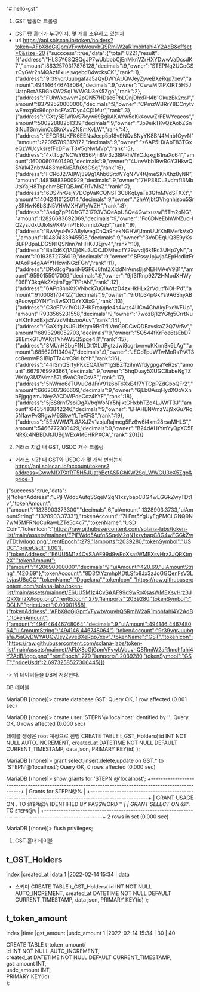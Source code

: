"# hello-gst" 

1. GST 탑홀더 크롤링
- GST 탑 홀더가 누구인지, 몇 개를 소유하고 있는지
- url
https://api.solscan.io/token/holders?token=AFbX8oGjGpmVFywbVouvhQSRmiW2aR1mohfahi4Y2AdB&offset=0&size=20
{"succcess":true,"data":{"total":8221,"result":[{"address":"HLS5Y68QSQgJP7wUbbbbCjEnMknVZrHXYDwwVaDcsdK7","amount":8632570317876128,"decimals":9,"owner":"STEPNq2UGeGSzCyGVr2nMQAzf8xuejwqebd84wcksCK","rank":1},{"address":"9r39vqrJuubgafaJ5aQyDWYAUQVJeyZyveBXeRqp7xev","amount":494146446748064,"decimals":9,"owner":"CwwMfXPXfRT5H5JUatpBctASRGhKW2SqLWWGU3eX5Zgo","rank":2},{"address":"FUhWxowvm2pQN57HDse6PbLQnjDhxRH4b1GkuzBk2rxJ","amount":83792520000000,"decimals":9,"owner":"CPmzWBRrY8DCnytvwEmxg6x96opzbcFAx7Dyc4CjXMur","rank":3},{"address":"GXty5E1WKvS7kyw69BgkAKAYw5eKk4ovwZrFEWYcacos","amount":50022888251339,"decimals":9,"owner":"3p9eikTKvQzAobZSn8iNuTSrnyimCcSknXvv2N8mXvLW","rank":4},{"address":"EFGR6UKFK6EENsJecp5p18v9NQz8NyYK8BN4MnbfGyvN","amount":22095789312872,"decimals":9,"owner":"z6AP5HXAbT83TGxeQzWUcyksrefFxDFwiT3V5qNwMVp","rank":5},{"address":"4xtTcg7NCWY6S6Pjh8Vr3z38PRhVfYCJqxgjB1naXc64","amount":16000607601490,"decimals":9,"owner":"4UrwVbb19wRGY3HkwQSYak4ZnbtV483meKkEAfuXdCSq","rank":6},{"address":"FCR6J27A8Wj399g1Ahb6SrxWYqN7V4tQmeSKhXhz8yNR","amount":14819883900929,"decimals":9,"owner":"7HP38CL3vdmf13MbJtsYajH8TxpehmBETQEJmDR1VMsZ","rank":7},{"address":"6DS7hrGejY7DCpVaKCQNST3C8KqLyaTe3GfnMVdSFXXt","amount":14042410125014,"decimals":9,"owner":"2hAYjbtGVhgnhjsou5SrySRHwK6bStN5VHVMXHWfyWZH","rank":8},{"address":"3a4gZpP1CfrGT31793V3QeApU8Qe4GwtxuswF5Tm2pNG","amount":12826683692069,"decimals":9,"owner":"Fo6DNeEbhWNZucHQ2ysJdxUJk4sVK4VmP1ERcnmd7Aq5","rank":9},{"address":"BwVyuHV2A8yiwegCnQa9hekNGHWjJmnUUfXhBMefkVxQ","amount":10480433945508,"decimals":9,"owner":"3VoDEqUQ3E9yKsBLPPBpaLDG5N1QSNnn7nHHKJ3Ejrv4","rank":10},{"address":"BaXd6Xj1ADj4Ku3JCCJDMhscfY29wvdj6k1Rc3UHp7yN","amount":10193572736019,"decimals":9,"owner":"BPssyJpjwjaAEpHcdktFrAfAoPs4gAAfYfHcwiNGzFGh","rank":11},{"address":"DPx8cgPaariN9SF6J8fntZXiddNrAmsBjsNEHMAeV9B1","amount":9590155017009,"decimals":9,"owner":"9jf3fRnp9272HModXHWyF96FY3kqAk2XqimFgyTPPtAN","rank":12},{"address":"6APn8hnXtKVNbck7uQiAwtzD4zxHkHLx2rVdutfNDHPd","amount":9100081704127,"decimals":9,"owner":"9iUfp34pGkYs9A6SnyABqPucwpDYNY1n3wSX1DzYX8xG","rank":13},{"address":"C3oFTvk1VGU7HKFroaqde4s4wzs4UCn4GhAkyPxoWFUp","amount":7933565231558,"decimals":9,"owner":"7wozBj12YGfg5CrrtNuuHXfnFzdBxjs5VzsMhbzooAuv","rank":14},{"address":"GaXifgJsU9UfKqmRBcTfLVmG9DCwQDEavskaZ2Q7Vr5v","amount":6893296052703,"decimals":9,"owner":"5Q544fKrFoe6tsEbD7S8EmxGTJYAKtTVhAW5Q5pge4j1","rank":15},{"address":"8MUnH2buF1NLDt1XLUPgtzJwi9cgrbvnvuKKrm3k6LAg","amount":6856201134947,"decimals":9,"owner":"JEGoTpJWTwMoRs1YAT3cc8emwPS1BipTTa4rrC9rHxYh","rank":16},{"address":"44rSmQSrfyPKxEQA17nY1gSBZffzihnWfdygpgaYeRzs","amount":6679769993661,"decimals":9,"owner":"5hqDuay5XUGC8abeNgTZWKAy3MZMmh57Lt5vACRxCsV3","rank":17},{"address":"5hWmo6eTUVuCdJFrV91z6bT6XxE4f7YTCpPZdGboQFr2","amount":6662007366609,"decimals":9,"owner":"6jLbQAsqHydXQoVXnbEjgqgzmJNey2ACDWPdeCcz4hYE","rank":18},{"address":"5j6S8rnf7soiDgAVbqWoNY5hjiktGHxbhTZq4LJWfT3J","amount":6435483842246,"decimals":9,"owner":"EHAHENVmzVJj9xGu7Rq5N1awPv3RgwM6SikwYLTeXFiS","rank":19},{"address":"5EtWWM7L8AXJZv1zojuRajmcg5Fz6w6i4xm28rsaMHLS","amount":5466772300429,"decimals":9,"owner":"B24dAHtYmYyQpXC5ENRKc4NBBDJtJUBgWExAM6HRPXCA","rank":20}]}}

2. 거래소 지갑 내 GST, USDC 개수 크롤링
- 거래소 지갑 내 GST와 USDC가 몇 개씩 변화는지 
https://api.solscan.io/account/tokens?address=CwwMfXPXfRT5H5JUatpBctASRGhKW2SqLWWGU3eX5Zgo&price=1

{"succcess":true,"data":[{"tokenAddress":"EPjFWdd5AufqSSqeM2qN1xzybapC8G4wEGGkZwyTDt1v","tokenAmount":{"amount":"1328903373300","decimals":6,"uiAmount":1328903.3733,"uiAmountString":"1328903.3733"},"tokenAccount":"7LFnr5YgUyEgPMCLGNQ9N7wM5MFRNqCuRawLZTe5q4c7","tokenName":"USD Coin","tokenIcon":"https://raw.githubusercontent.com/solana-labs/token-list/main/assets/mainnet/EPjFWdd5AufqSSqeM2qN1xzybapC8G4wEGGkZwyTDt1v/logo.png","rentEpoch":279,"lamports":2039280,"tokenSymbol":"USDC","priceUsdt":1.001},{"tokenAddress":"E6UU5M1z4CvSAAF99d9wRoXsasWMEXsvHrz3JQRXtm2X","tokenAmount":{"amount":"420690000000","decimals":9,"uiAmount":420.69,"uiAmountString":"420.69"},"tokenAccount":"8D3fXYzmhpKDtLSfp8Jx3zJoGGQenFsV3LLvjasU8cCC","tokenName":"Dogelana","tokenIcon":"https://raw.githubusercontent.com/solana-labs/token-list/main/assets/mainnet/E6UU5M1z4CvSAAF99d9wRoXsasWMEXsvHrz3JQRXtm2X/logo.png","rentEpoch":279,"lamports":2039280,"tokenSymbol":"DGLN","priceUsdt":0.00001558},{"tokenAddress":"AFbX8oGjGpmVFywbVouvhQSRmiW2aR1mohfahi4Y2AdB","tokenAmount":{"amount":"494146446748064","decimals":9,"uiAmount":494146.446748064,"uiAmountString":"494146.446748064"},"tokenAccount":"9r39vqrJuubgafaJ5aQyDWYAUQVJeyZyveBXeRqp7xev","tokenName":"GST","tokenIcon":"https://raw.githubusercontent.com/solana-labs/token-list/main/assets/mainnet/AFbX8oGjGpmVFywbVouvhQSRmiW2aR1mohfahi4Y2AdB/logo.png","rentEpoch":279,"lamports":2039280,"tokenSymbol":"GST","priceUsdt":2.6973258527306445}]}

-> 위 데이터들을 DB에 저장한다.

DB 테이블

MariaDB [(none)]> create database GST;
Query OK, 1 row affected (0.001 sec)

MariaDB [(none)]> create user 'STEPN'@'localhost' identified by '';
Query OK, 0 rows affected (0.000 sec)

테이블 생성은 root 계정으로 진행
CREATE TABLE t_GST_Holders(
    id INT NOT NULL AUTO_INCREMENT,
    created_at DATETIME NOT NULL DEFAULT CURRENT_TIMESTAMP,
    data json,
    PRIMARY KEY(id)
);

MariaDB [(none)]> grant select,insert,delete,update on GST.* to 'STEPN'@'localhost';
Query OK, 0 rows affected (0.000 sec)

MariaDB [(none)]> show grants for 'STEPN'@'localhost';
+------------------------------------------------------------------------------------------------------+
| Grants for STEPN@%                                                                                   |
+------------------------------------------------------------------------------------------------------+
| GRANT USAGE ON *.* TO `STEPN`@`%` IDENTIFIED BY PASSWORD '*' |
| GRANT SELECT ON `GST`.* TO `STEPN`@`%`                                                               |
+------------------------------------------------------------------------------------------------------+
2 rows in set (0.000 sec)

MariaDB [(none)]> flush privileges;



1. GST 홀더 테이블

t_GST_Holders
---------------------
index   |created_at         |data
1       |2022-02-14 15:34   | data

- 스키마
CREATE TABLE t_GST_Holders(
    id INT NOT NULL AUTO_INCREMENT,
    created_at DATETIME NOT NULL DEFAULT CURRENT_TIMESTAMP,
    data json,
    PRIMARY KEY(id)
);


t_token_amount
-----------------------
index   |time               |gst_amount     |usdc_amount
1       |2022-02-14 15:34   | 30            | 40

CREATE TABLE t_token_amount(\
    id INT NOT NULL AUTO_INCREMENT,\
    created_at DATETIME NOT NULL DEFAULT CURRENT_TIMESTAMP,\
    gst_amount INT,\
    usdc_amount INT,\
    PRIMARY KEY(id)\
);